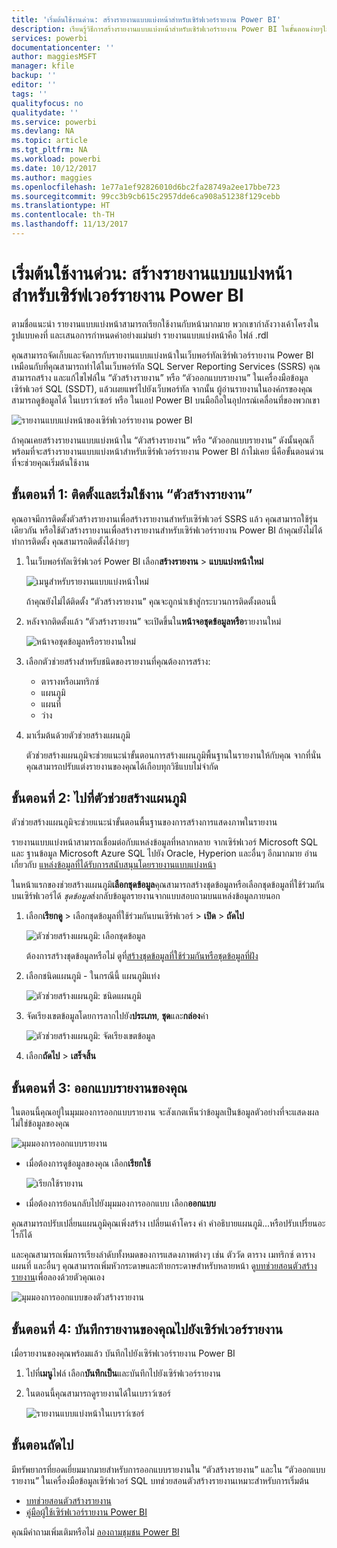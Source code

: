 ```yaml
---
title: 'เริ่มต้นใช้งานด่วน: สร้างรายงานแบบแบ่งหน้าสำหรับเซิร์ฟเวอร์รายงาน Power BI'
description: เรียนรู้วิธีการสร้างรายงานแบบแบ่งหน้าสำหรับเซิร์ฟเวอร์รายงาน Power BI ในขั้นตอนง่ายๆไม่กี่ขั้นตอน
services: powerbi
documentationcenter: ''
author: maggiesMSFT
manager: kfile
backup: ''
editor: ''
tags: ''
qualityfocus: no
qualitydate: ''
ms.service: powerbi
ms.devlang: NA
ms.topic: article
ms.tgt_pltfrm: NA
ms.workload: powerbi
ms.date: 10/12/2017
ms.author: maggies
ms.openlocfilehash: 1e77a1ef92826010d6bc2fa28749a2ee17bbe723
ms.sourcegitcommit: 99cc3b9cb615c2957dde6ca908a51238f129cebb
ms.translationtype: HT
ms.contentlocale: th-TH
ms.lasthandoff: 11/13/2017
---
```

# <a name="quickstart-create-a-paginated-report-for-power-bi-report-server"></a>เริ่มต้นใช้งานด่วน: สร้างรายงานแบบแบ่งหน้าสำหรับเซิร์ฟเวอร์รายงาน Power BI
ตามชื่อแนะนำ รายงานแบบแบ่งหน้าสามารถเรียกใช้งานกับหน้ามากมาย พวกเขากำลังวางเค้าโครงในรูปแบบคงที่ และเสนอการกำหนดค่าอย่างแม่นยำ รายงานแบบแบ่งหน้าคือ ไฟล์ .rdl

คุณสามารถจัดเก็บและจัดการกับรายงานแบบแบ่งหน้าในเว็บพอร์ทัลเซิร์ฟเวอร์รายงาน Power BI เหมือนกับที่คุณสามารถทำได้ในเว็บพอร์ทัล SQL Server Reporting Services (SSRS) คุณสามารถสร้าง และแก้ไขไฟล์ใน “ตัวสร้างรายงาน” หรือ “ตัวออกแบบรายงาน” ในเครื่องมือข้อมูลเซิร์ฟเวอร์ SQL (SSDT), แล้วเผยแพร่ไปยังเว็บพอร์ทัล จากนั้น ผู้อ่านรายงานในองค์กรของคุณสามารถดูข้อมูลได้ ในเบราว์เซอร์ หรือ ในแอป Power BI บนมือถือในอุปกรณ์เคลื่อนที่ของพวกเขา

![รายงานแบบแบ่งหน้าของเซิร์ฟเวอร์รายงาน power BI](media/quickstart-create-paginated-report/reportserver-paginated-report.png)

ถ้าคุณเคยสร้างรายงานแบบแบ่งหน้าใน “ตัวสร้างรายงาน” หรือ “ตัวออกแบบรายงาน” ดังนั้นคุณก็พร้อมที่จะสร้างรายงานแบบแบ่งหน้าสำหรับเซิร์ฟเวอร์รายงาน Power BI ถ้าไม่เคย นี่คือขั้นตอนด่วนที่จะช่วยคุณเริ่มต้นใช้งาน

## <a name="step-1-install-and-start-report-builder"></a>ขั้นตอนที่ 1: ติดตั้งและเริ่มใช้งาน “ตัวสร้างรายงาน”
คุณอาจมีการติดตั้งตัวสร้างรายงานเพื่อสร้างรายงานสำหรับเซิร์ฟเวอร์ SSRS แล้ว คุณสามารถใช้รุ่นเดียวกัน หรือใช้ตัวสร้างรายงานเพื่อสร้างรายงานสำหรับเซิร์ฟเวอร์รายงาน Power BI ถ้าคุณยังไม่ได้ทำการติดตั้ง คุณสามารถติดตั้งได้ง่ายๆ

1. ในเว็บพอร์ทัลเซิร์ฟเวอร์ Power BI เลือก**สร้างรายงาน** > **แบบแบ่งหน้าใหม่**
   
    ![เมนูสำหรับรายงานแบบแบ่งหน้าใหม่](media/quickstart-create-paginated-report/reportserver-new-paginated-report-menu.png)
   
    ถ้าคุณยังไม่ได้ติดตั้ง “ตัวสร้างรายงาน” คุณจะถูกนำเข้าสู่กระบวนการติดตั้งตอนนี้
2. หลังจากติดตั้งแล้ว “ตัวสร้างรายงาน” จะเปิดขึ้นใน**หน้าจอชุดข้อมูลหรือ**รายงานใหม่
   
    ![หน้าจอชุดข้อมูลหรือรายงานใหม่](media/quickstart-create-paginated-report/reportserver-paginated-new-report-screen.png)
3. เลือกตัวช่วยสร้างสำหรับชนิดของรายงานที่คุณต้องการสร้าง:
   
   * ตารางหรือเมทริกซ์
   * แผนภูมิ
   * แผนที่
   * ว่าง
4. มาเริ่มต้นด้วยตัวช่วยสร้างแผนภูมิ
   
    ตัวช่วยสร้างแผนภูมิจะช่วยแนะนำขั้นตอนการสร้างแผนภูมิพื้นฐานในรายงานให้กับคุณ จากที่นั่น คุณสามารถปรับแต่งรายงานของคุณได้เกือบทุกวิธีแบบไม่จำกัด

## <a name="step-2-go-through-the-chart-wizard"></a>ขั้นตอนที่ 2: ไปที่ตัวช่วยสร้างแผนภูมิ
ตัวช่วยสร้างแผนภูมิจะช่วยแนะนำขั้นตอนพื้นฐานของการสร้างการแสดงภาพในรายงาน

รายงานแบบแบ่งหน้าสามารถเชื่อมต่อกับแหล่งข้อมูลที่หลากหลาย จากเซิร์ฟเวอร์ Microsoft SQL และ ฐานข้อมูล Microsoft Azure SQL ไปยัง Oracle, Hyperion และอื่นๆ อีกมากมาย อ่านเกี่ยวกับ [แหล่งข้อมูลที่ได้รับการสนับสนุนโดยรายงานแบบแบ่งหน้า](connect-data-sources.md)

ในหน้าแรกของช่วยสร้างแผนภูมิ**เลือกชุดข้อมูล**คุณสามารถสร้างชุดข้อมูลหรือเลือกชุดข้อมูลที่ใช้ร่วมกันบนเซิร์ฟเวอร์ได้ *ชุดข้อมูล*ส่งกลับข้อมูลรายงานจากแบบสอบถามบนแหล่งข้อมูลภายนอก

1. เลือก**เรียกดู** > เลือกชุดข้อมูลที่ใช้ร่วมกันบนเซิร์ฟเวอร์ > **เปิด** > **ถัดไป**
   
    ![ตัวช่วยสร้างแผนภูมิ: เลือกชุดข้อมูล](media/quickstart-create-paginated-report/reportserver-paginated-choose-dataset.png)
   
     ต้องการสร้างชุดข้อมูลหรือไม่ ดูที่[สร้างชุดข้อมูลที่ใช้ร่วมกันหรือชุดข้อมูลที่ฝัง](https://docs.microsoft.com/sql/reporting-services/report-data/create-a-shared-dataset-or-embedded-dataset-report-builder-and-ssrs)
2. เลือกชนิดแผนภูมิ - ในกรณีนี้ แผนภูมิแท่ง
   
    ![ตัวช่วยสร้างแผนภูมิ: ชนิดแผนภูมิ](media/quickstart-create-paginated-report/reportserver-paginated-choose-chart-type.png)
3. จัดเรียงเขตข้อมูลโดยการลากไปยัง**ประเภท**, **ชุด**และ**กล่อง**ค่า
   
    ![ตัวช่วยสร้างแผนภูมิ: จัดเรียงเขตข้อมูล](media/quickstart-create-paginated-report/reportserver-paginated-arrange-fields.png)
4. เลือก**ถัดไป** > **เสร็จสิ้น**

## <a name="step-3-design-your-report"></a>ขั้นตอนที่ 3: ออกแบบรายงานของคุณ
ในตอนนี้คุณอยู่ในมุมมองการออกแบบรายงาน จะสังเกตเห็นว่าข้อมูลเป็นข้อมูลตัวอย่างที่จะแสดงผล ไม่ใช่ข้อมูลของคุณ

![มุมมองการออกแบบรายงาน](media/quickstart-create-paginated-report/reportserver-paginated-preview-report.png)

* เมื่อต้องการดูข้อมูลของคุณ เลือก**เรียกใช้**
  
     ![เรียกใช้รายงาน](media/quickstart-create-paginated-report/reportserver-paginated-run-report.png)
* เมื่อต้องการย้อนกลับไปยังมุมมองการออกแบบ เลือก**ออกแบบ**

คุณสามารถปรับเปลี่ยนแผนภูมิคุณเพิ่งสร้าง เปลี่ยนเค้าโครง ค่า คำอธิบายแผนภูมิ...หรือปรับเปรี่ยนอะไรก็ได้

และคุณสามารถเพิ่มการเรียงลำดับทั้งหมดของการแสดงภาพต่างๆ เช่น ตัววัด ตาราง เมทริกซ์ ตาราง แผนที่ และอื่นๆ คุณสามารถเพิ่มหัวกระดาษและท้ายกระดาษสำหรับหลายหน้า ดู[บทช่วยสอนตัวสร้างรายงาน](https://docs.microsoft.com/sql/reporting-services/report-builder-tutorials)เพื่อลองด้วยตัวคุณเอง

![มุมมองการออกแบบของตัวสร้างรายงาน](media/quickstart-create-paginated-report/reportserver-paginated-finished-design-report.png)

## <a name="step-4-save-your-report-to-the-report-server"></a>ขั้นตอนที่ 4: บันทึกรายงานของคุณไปยังเซิร์ฟเวอร์รายงาน
เมื่อรายงานของคุณพร้อมแล้ว บันทึกไปยังเซิร์ฟเวอร์รายงาน Power BI

1. ไปที่**เมนู**ไฟล์ เลือก**บันทึกเป็น**และบันทึกไปยังเซิร์ฟเวอร์รายงาน 
2. ในตอนนี้คุณสามารถดูรายงานได้ในเบราว์เซอร์
   
    ![รายงานแบบแบ่งหน้าในเบราว์เซอร์](media/quickstart-create-paginated-report/reportserver-paginated-report.png)

## <a name="next-steps"></a>ขั้นตอนถัดไป
มีทรัพยากรที่ยอดเยี่ยมมากมายสำหรับการออกแบบรายงานใน “ตัวสร้างรายงาน” และใน “ตัวออกแบบรายงาน” ในเครื่องมือข้อมูลเซิร์ฟเวอร์ SQL บทช่วยสอนตัวสร้างรายงานเหมาะสำหรับการเริ่มต้น

* [บทช่วยสอนตัวสร้างรายงาน](https://docs.microsoft.com/sql/reporting-services/report-builder-tutorials)
* [คู่มือผู้ใช้เซิร์ฟเวอร์รายงาน Power BI](user-handbook-overview.md)  

คุณมีคำถามเพิ่มเติมหรือไม่ [ลองถามชุมชน Power BI](https://community.powerbi.com/)

